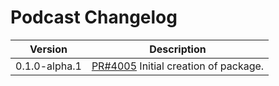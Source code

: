 # Podcast Changelog

<!-- prettier-ignore -->
| Version | Description |
|---------|-------------|
| 0.1.0-alpha.1 | [PR#4005](https://github.com/bbc/psammead/pull/4005) Initial creation of package. |
